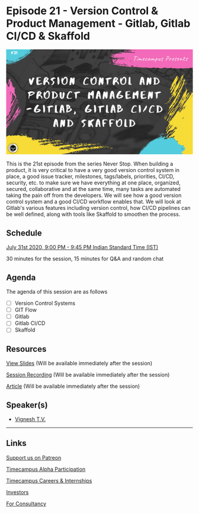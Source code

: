 # Episode 21 - Version Control & Product Management - Gitlab, Gitlab CI/CD & Skaffold

![](21-VersionControl.png)

This is the 21st episode from the series Never Stop. When building a product, it is very critical to have a very good version control system in place, a good issue tracker, milestones, tags/labels, priorities, CI/CD, security, etc. to make sure we have everything at one place, organized, secured, collaborative and at the same time, many tasks are automated taking the pain off from the developers. We will see how a good version control system and a good CI/CD workflow enables that. We will look at Gitlab's various features including version control, how CI/CD pipelines can be well defined, along with tools like Skaffold to smoothen the process.

## Schedule

[July 31st 2020, 9:00 PM - 9:45 PM Indian Standard Time (IST)](https://calendar.google.com/event?action=TEMPLATE&tmeid=N25nbGRlZjE4MDYxMnY3bnRlOTRhMjY2ZGcgdGltZWNhbXB1cy5jb21fM2hxNHB0a3MwbGUycm5kMGowMW82MDE0YWdAZw&tmsrc=timecampus.com_3hq4ptks0le2rnd0j01o6014ag%40group.calendar.google.com)

30 minutes for the session, 15 minutes for Q&A and random chat

## Agenda

The agenda of this session are as follows

- [ ] Version Control Systems
- [ ] GIT Flow
- [ ] Gitlab
- [ ] Gitlab CI/CD
- [ ] Skaffold

## Resources

[View Slides](#) (Will be available immediately after the session)

[Session Recording](#) (Will be available immediately after the session)

[Article](#) (Will be available immediately after the session)

## Speaker(s)

- [Vignesh T.V.](http://tvvignesh.com/)

------------------------------------------

## Links

[Support us on Patreon](https://www.patreon.com/timecampus)

[Timecampus Alpha Participation](https://docs.google.com/forms/d/1-fHizPhuXqDKqFZ2ns7Ttl00mT13DtjsRbHE5KtpxXs/viewform)

[Timecampus Careers & Internships](https://docs.google.com/forms/d/1jHW-I5yjHl49itwoyM5xxYUao0X1fbnnoxJd78fS5u8/viewform)

[Investors](https://docs.google.com/forms/d/13jkHPdvqoMDNsyzpC8-Dbv0lai8bXOvOLIovey7hfUM/viewform)

[For Consultancy](https://docs.google.com/forms/d/e/1FAIpQLSeCb-Pu7Hcnh7oRvleRka2VW8EVZ6d8cNEccV7jKVmzhE6ilg/viewform)
